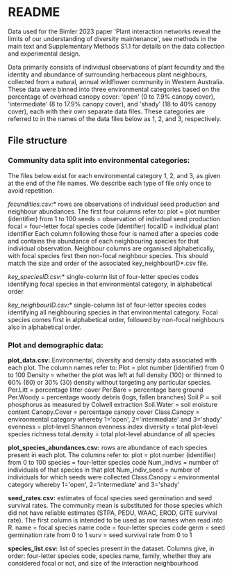 # README 

Data used for the Bimler 2023 paper 'Plant interaction networks reveal the limits of our understanding of diversity maintenance', see methods in the main text and Supplementary Methods S1.1 for details on the data collection and experimental design.

Data primarily consists of individual observations of plant fecundity and the identity and abundance of surrounding herbaceous plant neighbours, collected from a natural, annual wildflower community in Western Australia. These data were binned into three environmental categories based on the percentage of overhead canopy cover: 'open' (0 to 7.9% canopy cover), 'intermediate' (8 to 17.9% canopy cover), and 'shady' (18 to 40% canopy cover), each with their own separate data files. These categories are referred to in the names of the data files below as 1, 2, and 3, respectively.


## File structure

### Community data split into environmental categories:

The files below exist for each environmental category 1, 2, and 3, as given at the end of the file names. We describe each type of file only once to avoid repetition. 

**fecundities*.csv:** rows are observations of individual seed production and neighbour abundances. The first four columns refer to: 
plot = plot number (identifier) from 1 to 100
seeds = observation of indivdual seed production
focal = four-letter focal species code (identifier)
focalID = individual plant identifier 
Each column following those four is named after a species code and contains the abundance of each neighbouring species for that individual observation. Neighbour columns are organised alphabetically, with focal species first then non-focal neighbour species. This should match the size and order of the associated key_neighbourID*.csv file. 

**key_speciesID*.csv:** single-column list of four-letter species codes identifying focal species in that environmental category, in alphabetical order.

**key_neighbourID*.csv:** single-column list of four-letter species codes identifying all neighbouring species in that environmental category. Focal species comes first in alphabetical order, followed by non-focal neighbours also in alphabetical order. 

### Plot and demographic data:

**plot_data.csv:** Environmental, diversity and density data associated with each plot. The column names refer to: 
Plot = plot number (identifier) from 0 to 100
Density = whether the plot was left at full density (100) or thinned to 60% (60) or 30% (30) density without targeting any particular species.
Per.Litt = percentage litter cover
Per.Bare = percentage bare ground
Per.Woody = percentage woody debris (logs, fallen branches) 
Soil.P = soil phosphorus as measured by Colwell extraction
Soil.Water = soil moisture content
Canopy.Cover = percentage canopy cover 
Class.Canopy = environmental category whereby 1='open', 2='intermediate' and 3='shady'
evenness = plot-level Shannon evenness index
diversity = total plot-level species richness 
total.density = total plot-level abundance of all species

**plot_species_abundances.csv:** rows are abundance of each species present in each plot. The columns refer to:
plot = plot number (identifier) from 0 to 100
species = four-letter species code
Num_indivs = number of individuals of that species in that plot
Num_indiv_seed = number of individuals for which seeds were collected
Class.Canopy = environmental category whereby 1='open', 2='intermediate' and 3='shady'

**seed_rates.csv:** estimates of focal species seed germination and seed survival rates. The community mean is substituted for those species which did not have reliable estimates (STPA, PEDU, WAAC, EROD, GITE survival rate).
The first column is intended to be used as row names when read into R. 
name = focal species name
code = four-letter species code
germ = seed germination rate from 0 to 1
surv = seed survival rate from 0 to 1

**species_list.csv:** list of species present in the dataset. Columns give, in order: four-letter species code, species name, family, whether they are considered focal or not, and size of the interaction neighbourhood

